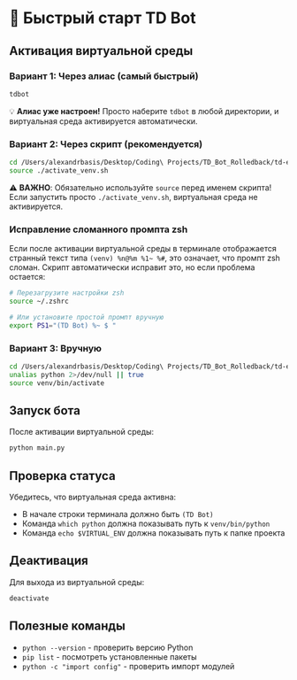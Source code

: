 # 🚀 Быстрый старт TD Bot

## Активация виртуальной среды

### Вариант 1: Через алиас (самый быстрый)
```bash
tdbot
```

💡 **Алиас уже настроен!** Просто наберите `tdbot` в любой директории, и виртуальная среда активируется автоматически.

### Вариант 2: Через скрипт (рекомендуется)
```bash
cd /Users/alexandrbasis/Desktop/Coding\ Projects/TD_Bot_Rolledback/td-event-telegram-bot
source ./activate_venv.sh
```

⚠️ **ВАЖНО**: Обязательно используйте `source` перед именем скрипта! Если запустить просто `./activate_venv.sh`, виртуальная среда не активируется.

### Исправление сломанного промпта zsh

Если после активации виртуальной среды в терминале отображается странный текст типа `(venv) %n@%m %1~ %#`, это означает, что промпт zsh сломан. Скрипт автоматически исправит это, но если проблема остается:

```bash
# Перезагрузите настройки zsh
source ~/.zshrc

# Или установите простой промпт вручную
export PS1="(TD Bot) %~ $ "
```

### Вариант 3: Вручную
```bash
cd /Users/alexandrbasis/Desktop/Coding\ Projects/TD_Bot_Rolledback/td-event-telegram-bot
unalias python 2>/dev/null || true
source venv/bin/activate
```

## Запуск бота

После активации виртуальной среды:
```bash
python main.py
```

## Проверка статуса

Убедитесь, что виртуальная среда активна:
- В начале строки терминала должно быть `(TD Bot)`
- Команда `which python` должна показывать путь к `venv/bin/python`
- Команда `echo $VIRTUAL_ENV` должна показывать путь к папке проекта

## Деактивация

Для выхода из виртуальной среды:
```bash
deactivate
```

## Полезные команды

- `python --version` - проверить версию Python
- `pip list` - посмотреть установленные пакеты
- `python -c "import config"` - проверить импорт модулей
